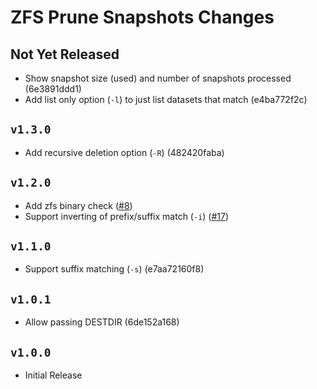 ZFS Prune Snapshots Changes
===========================

Not Yet Released
----------------

- Show snapshot size (used) and number of snapshots processed (6e3891ddd1)
- Add list only option (`-l`) to just list datasets that match (e4ba772f2c)

`v1.3.0`
--------

- Add recursive deletion option (`-R`) (482420faba)

`v1.2.0`
--------

- Add zfs binary check ([#8](https://github.com/bahamas10/zfs-prune-snapshots/pull/8))
- Support inverting of prefix/suffix match (`-i`)
  ([#17](https://github.com/bahamas10/zfs-prune-snapshots/pull/17))

`v1.1.0`
--------

- Support suffix matching (`-s`) (e7aa72160f8)

`v1.0.1`
--------

- Allow passing DESTDIR (6de152a168)

`v1.0.0`
--------

- Initial Release
